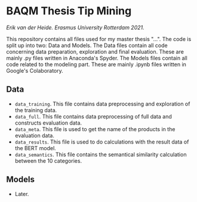 # BAQM Thesis Tip Mining
*Erik van der Heide. Erasmus University Rotterdam 2021.*

This repository contains all files used for my master thesis "...".
The code is split up into two: Data and Models. The Data files contain all code concerning data preparation, exploration and final evaluation. These are mainly .py files written in Anaconda's Spyder. The Models files contain all code related to the modeling part. These are mainly .ipynb files written in Google's Colaboratory.

## Data
* ```data_training```. This file contains data preprocessing and exploration of the training data.
* ```data_full```. This file contains data preprocessing of full data and constructs evaluation data.
* ```data_meta```. This file is used to get the name of the products in the evaluation data.
* ```data_results```. This file is used to do calculations with the result data of the BERT model.
* ```data_semantics```. This file contains the semantical similarity calculation between the 10 categories.


## Models
* Later.
